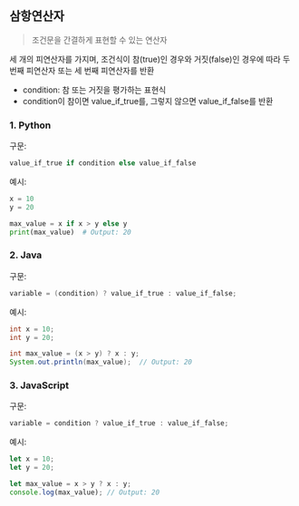 ## 삼항연산자

> 조건문을 간결하게 표현할 수 있는 연산자

세 개의 피연산자를 가지며, 조건식이 참(true)인 경우와 거짓(false)인 경우에 따라 두 번째 피연산자 또는 세 번째 피연산자를 반환

- condition: 참 또는 거짓을 평가하는 표현식
- condition이 참이면 value_if_true를, 그렇지 않으면 value_if_false를 반환

### 1. Python

구문:

```python
value_if_true if condition else value_if_false
```

예시:

```python
x = 10
y = 20

max_value = x if x > y else y
print(max_value)  # Output: 20
```

### 2. Java

구문:

```java
variable = (condition) ? value_if_true : value_if_false;
```

예시:

```java
int x = 10;
int y = 20;

int max_value = (x > y) ? x : y;
System.out.println(max_value);  // Output: 20
```

### 3. JavaScript

구문:

```javascript
variable = condition ? value_if_true : value_if_false;
```

예시:

```javascript
let x = 10;
let y = 20;

let max_value = x > y ? x : y;
console.log(max_value); // Output: 20
```
